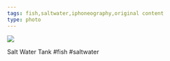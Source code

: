 ```yaml
---
tags: fish,saltwater,iphoneography,original content
type: photo
---
```

<img src="http://25.media.tumblr.com/143e97ec663d27a3b19a97287f953c1d/tumblr_mf5095w1Cd1rdkc0do1_1280.jpg" />

Salt Water Tank #fish #saltwater
